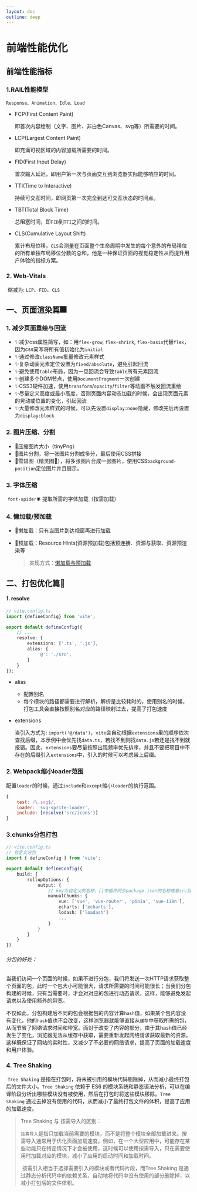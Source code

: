 ```yaml
---
layout: doc
outline: deep
---
```


# 前端性能优化

## 前端性能指标

### 1.RAIL性能模型

`Response、Animation、Idle、Load`

- FCP(First Content Paint)

  即首次内容绘制（文字、图片、非白色Canvas、svg等）所需要的时间。

- LCP(Largest Content Paint)

  即充满可视区域的内容加载所需要的时间。

- FID(First Input Delay)

  首次输入延迟，即用户第一次与页面交互到浏览器实际能够响应的时间。

- TTI(Time to Interactive)

  持续可交互时间，即网页第一次完全到达可交互状态的时间点。

- TBT(Total Block Time)

  总阻塞时间，即`FID`到`TTI`之间的时间。

- CLS(Cumulative Layout Shift)

  累计布局位移，`CLS`会测量在页面整个生命周期中发生的每个意外的布局移位的所有单独布局移位分数的总和，他是一种保证页面的视觉稳定性从而提升用户体验的指标方案。

### 2. Web-Vitals

​	缩减为: `LCP`、`FID`、`CLS`



## 一、页面渲染篇🎆

### 1. 减少页面重绘与回流

- ✨减少css属性简写，如：用`flex-grow`, `flex-shrink`, `flex-basis`代替`flex`，因为css简写将所有值初始化为`initial`
- ✨通过修改`className`批量修改元素样式
- ✨复杂动画元素定位设置为`fixed/absolute`，避免引起回流
- ✨避免使用`table`布局，因为一旦回流会导致`table`所有元素回流
- ✨创建多个DOM节点，使用`DocumentFragment`一次创建
- ✨CSS3硬件加速，使用`transform`/`opacity`/`filter`等动画不触发回流重绘
- ✨尽量定义高度或最小高度，否则页面内容动态加载的时候，会出现页面元素的晃动或位置的变化，引起回流
- ✨大量修改元素样式的时候，可以先设置`display:none`隐藏，修改完后再设置为`display:block`

### 2. 图片压缩、分割

- 🎈压缩图片大小（tinyPng）
- 🎈图片分割，将一张图片分割成多分，最后使用CSS拼接
- 🎈雪碧图（精灵图🧝‍），将多张图片合成一张图片，使用CSS`background-position`定位图片并且展示。

### 3. 字体压缩

​	`font-spider🕷` 提取所需的字体加载（按需加载）

### 4. 懒加载/预加载

- 🎉懒加载：只有当图片到达视窗再进行加载

- 🎉预加载：Resource Hints(资源预加载)包括预连接、资源与获取、资源预渲染等

  > 实现方式：[懒加载与预加载](https://dayswithvenki.top/posts/lazyload_preload)

## 二、打包优化篇🎇

#### 1. resolve

```typescript
// vite.config.ts
import {defineConfig} from 'vite';

export default defineConfig({
    // ...
    resolve: {
        extensions: ['.ts', '.js'],
        alias: {
            '@': './src',
        }
    }
});
```

- alias

  - 配置别名
  - 每个模块的路径都需要进行解析，解析是比较耗时的，使用别名的时候，打包工具会直接按照别名对应的路径映射过去，提高了打包速度

- extensions

  当引入方式为: `import('@/data')`，`vite`会自动根据`extensions`里的顺序依次查找后缀，本示例中会优先找`data.ts`，若找不到则找`data.js`若还是找不到就报错。因此，`extensions`要尽量按照出现频率优先排序，并且不要把项目中不存在的后缀引入`extensions`中，引入的时候可以考虑带上后缀。

### 2. Webpack缩小loader范围

​	配置`loader`的时候，通过`include`和`except`缩小`loader`的执行范围。

```js
{
    test: /\.svg$/,
    loader: 'svg-sprite-loader',
    include: [resolve('src/icons')]
}
```

### 3.chunks分包打包

```typescript
// vite.config.ts
// 自定义分包
import { defineConfig } from 'vite';

export default defineConfig({
    build: {
        rollupOptions: {
            output: {
                // key为自定义的名称，[]中插件同步package.json的名称或者src目录下的相对路径
                manualChunks: {
                    vue: ['vue', 'vue-router', 'pinia', 'vue-i18n'],
                    echarts: ['echarts'],
                    lodash: ['loadash']
                    ...
                }
            }
        }
    }
})
```

###### 分包的好处：

​	当我们访问一个页面的时候，如果不进行分包，我们将发送一次HTTP请求获取整个页面的包，此时一个包大小可能很大，请求所需要的时间可能很长；当我们分包构建的时候，只有当需要时，才会对对应的包进行动态请求，这样，能够避免发起请求以及使用额外的带宽。

​	不仅如此，分包构建后不同的包会根据包的内容计算`hash`值，如果某个包内容没有变化，他的`hash`值也不会改变，这样浏览器就能够直接从`缓存`中获取所需的包，从而节省了网络请求时间和带宽。而对于改变了内容的部分，由于其hash值已经发生了变化，浏览器无法从缓存中获取，需要重新发起网络请求获取最新的资源。这样既保证了网站的实时性，又减少了不必要的网络请求，提高了页面的加载速度和用户体验。

### 4. Tree Shaking

​	`Tree Shaking` 是指在打包时，将未被引用的模块代码剔除掉，从而减小最终打包后的文件大小。`Tree Shaking` 依赖于 ES6 的模块系统和静态语法分析，可以在编译阶段分析出哪些模块没有被使用，然后在打包时将这些模块移除。`Tree Shaking` 通过去掉没有使用的代码，从而减小了最终打包文件的体积，提高了应用的加载速度。

> Tree Shaking 与 按需导入的区别：
>
> ​	`按需导入`是指只加载当前需要的模块，而不是将整个模块全部加载进来。按需导入通常用于优化页面加载速度。例如，在一个大型应用中，可能存在某些功能只在特定情况下才会被使用，这时候可以使用按需导入，只在需要使用时加载对应的模块，减小了应用的启动时间和加载时间。
>
> ​	按需引入相当于选择需要引入的模块或者代码片段，而Tree Shaking 是通过静态分析代码中的依赖关系，自动地将代码中没有使用的部分删除掉，以减小打包后的文件体积。

